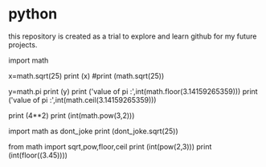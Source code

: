# python
this repository is created as a trial to explore and learn github for my future projects.

import math

x=math.sqrt(25)
print (x)
#print (math.sqrt(25))

y=math.pi
print (y)
print ('value of pi :',int(math.floor(3.14159265359)))
print ('value of pi :',int(math.ceil(3.14159265359)))

print (4**2)
print (int(math.pow(3,2)))

import math as dont_joke
print (dont_joke.sqrt(25))

from math import sqrt,pow,floor,ceil
print (int(pow(2,3)))
print (int(floor((3.45))))




